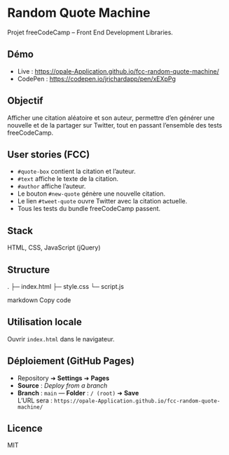 # Random Quote Machine
Projet freeCodeCamp – Front End Development Libraries.

## Démo
- Live : https://opale-Application.github.io/fcc-random-quote-machine/
- CodePen : https://codepen.io/jrichardapp/pen/xEXpPg

## Objectif
Afficher une citation aléatoire et son auteur, permettre d’en générer une nouvelle et de la partager sur Twitter, tout en passant l’ensemble des tests freeCodeCamp.

## User stories (FCC)
- `#quote-box` contient la citation et l’auteur.
- `#text` affiche le texte de la citation.
- `#author` affiche l’auteur.
- Le bouton `#new-quote` génère une nouvelle citation.
- Le lien `#tweet-quote` ouvre Twitter avec la citation actuelle.
- Tous les tests du bundle freeCodeCamp passent.

## Stack
HTML, CSS, JavaScript (jQuery)

## Structure
.
├─ index.html
├─ style.css
└─ script.js

markdown
Copy code

## Utilisation locale
Ouvrir `index.html` dans le navigateur.

## Déploiement (GitHub Pages)
- Repository ➜ **Settings** ➜ **Pages**
- **Source** : *Deploy from a branch*
- **Branch** : `main` — **Folder** : `/ (root)` ➜ **Save**  
L’URL sera : `https://opale-Application.github.io/fcc-random-quote-machine/`

## Licence
MIT
